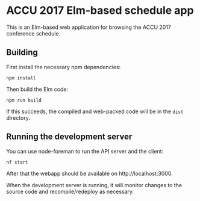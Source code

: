 # ACCU 2017 Elm-based schedule app

This is an Elm-based web application for browsing the ACCU 2017 conference schedule.

## Building

First install the necessary npm dependencies:
```
npm install
```

Then build the Elm code:
```
npm run build
```

If this succeeds, the compiled and web-packed code will be in the `dist`
directory.

## Running the development server

You can use node-foreman to run the API server and the client:
```
nf start
```

After that the webapp should be available on http://localhost:3000.

When the development server is running, it will monitor changes to the source
code and recompile/redeploy as necessary.
